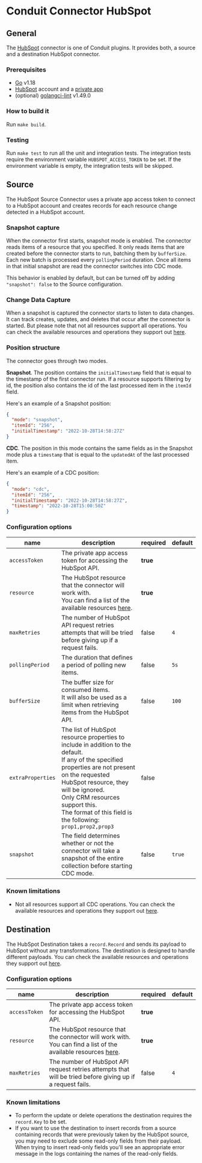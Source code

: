 # Conduit Connector HubSpot

## General

The [HubSpot](https://hubspot.com/) connector is one of Conduit plugins. It provides both, a source and a destination HubSpot connector.

### Prerequisites

- [Go](https://go.dev/) v1.18
- [HubSpot](https://www.hubspot.com/) account and a [private app](https://developers.hubspot.com/docs/api/private-apps)
- (optional) [golangci-lint](https://github.com/golangci/golangci-lint) v1.49.0

### How to build it

Run `make build`.

### Testing

Run `make test` to run all the unit and integration tests. The integration tests require the environment variable `HUBSPOT_ACCESS_TOKEN` to be set. If the environment variable is empty, the integration tests will be skipped.

## Source

The HubSpot Source Connector uses a private app access token to connect to a HubSpot account and creates records for each resource change detected in a HubSpot account.

### Snapshot capture

When the connector first starts, snapshot mode is enabled. The connector reads items of a resource that you specified. It only reads items that are created before the connector starts to run, batching them by `bufferSize`. Each new batch is processed every `pollingPeriod` duration. Once all items in that initial snapshot are read the connector switches into CDC mode.

This behavior is enabled by default, but can be turned off by adding `"snapshot": false` to the Source configuration.

### Change Data Capture

When a snapshot is captured the connector starts to listen to data changes. It can track creates, updates, and deletes that occur after the connector is started. But please note that not all resources support all operations. You can check the available resources and operations they support out [here](docs/resources.md).

### Position structure

The connector goes through two modes.

**Snapshot**. The position contains the `initialTimestamp` field that is equal to the timestamp of the first connector run. If a resource supports filtering by id, the position also contains the id of the last processed item in the `itemId` field.

Here's an example of a Snapshot position:

```json
{
  "mode": "snapshot",
  "itemId": "256",
  "initialTimestamp": "2022-10-28T14:58:27Z"
}
```

**CDC**. The position in this mode contains the same fields as in the Snapshot mode plus a `timestamp` that is equal to the `updatedAt` of the last processed item.

Here's an example of a CDC position:

```json
{
  "mode": "cdc",
  "itemId": "256",
  "initialTimestamp": "2022-10-28T14:58:27Z",
  "timestamp": "2022-10-28T15:00:50Z"
}
```

### Configuration options

| name              | description                                                                                                                                                                                                                                                                                               | required | default |
| ----------------- | --------------------------------------------------------------------------------------------------------------------------------------------------------------------------------------------------------------------------------------------------------------------------------------------------------- | -------- | ------- |
| `accessToken`     | The private app access token for accessing the HubSpot API.                                                                                                                                                                                                                                               | **true** |         |
| `resource`        | The HubSpot resource that the connector will work with.<br />You can find a list of the available resources [here](docs/resources.md).                                                                                                                                                                    | **true** |         |
| `maxRetries`      | The number of HubSpot API request retries attempts that will be tried before giving up if a request fails.                                                                                                                                                                                                | false    | `4`     |
| `pollingPeriod`   | The duration that defines a period of polling new items.                                                                                                                                                                                                                                                  | false    | `5s`    |
| `bufferSize`      | The buffer size for consumed items.<br />It will also be used as a limit when retrieving items from the HubSpot API.                                                                                                                                                                                      | false    | `100`   |
| `extraProperties` | The list of HubSpot resource properties to include in addition to the default.<br />If any of the specified properties are not present on the requested HubSpot resource, they will be ignored.<br />Only CRM resources support this.<br />The format of this field is the following: `prop1,prop2,prop3` | false    |         |
| `snapshot`        | The field determines whether or not the connector will take a snapshot of the entire collection before starting CDC mode.                                                                                                                                                                                 | false    | `true`  |

### Known limitations

- Not all resources support all CDC operations. You can check the available resources and operations they support out [here](docs/resources.md).

## Destination

The HubSpot Destination takes a `record.Record` and sends its payload to HubSpot without any transformations. The destination is designed to handle different payloads. You can check the available resources and operations they support out [here](/docs/resources.md).

### Configuration options

| name            | description                                                                                                                            | required | default |
| --------------- | -------------------------------------------------------------------------------------------------------------------------------------- | -------- | ------- |
| `accessToken`   | The private app access token for accessing the HubSpot API.                                                                            | **true** |         |
| `resource`      | The HubSpot resource that the connector will work with.<br />You can find a list of the available resources [here](docs/resources.md). | **true** |         |
| `maxRetries`    | The number of HubSpot API request retries attempts that will be tried before giving up if a request fails.                             | false    | `4`     |

### Known limitations

- To perform the update or delete operations the destination requires the `record.Key` to be set.
- If you want to use the destination to insert records from a source containing records that were previously taken by the HubSpot source, you may need to exclude some read-only fields from their payload. When trying to insert read-only fields you'll see an appropriate error message in the logs containing the names of the read-only fields.